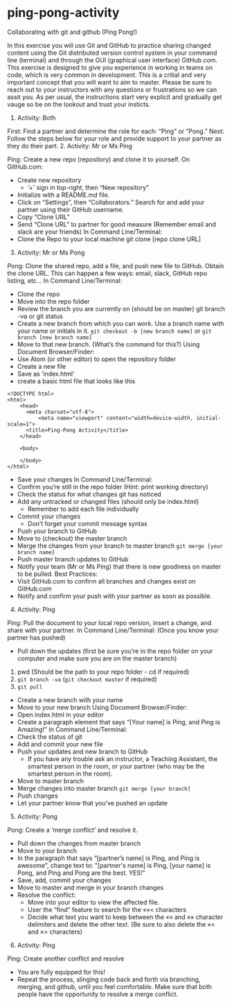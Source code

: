 # ping-pong-activity

Collaborating with git and github (Ping Pong!)

In this exercise you will use Git and GitHub to practice sharing changed content using the Git distributed version control system in your command line (terminal) and through the GUI (graphical user interface) GitHub.com.
This exercise is designed to give you experience in working in teams on code, which is very common in development. This is a critial and very important concept that you will want to aim to master. Please be sure to reach out to your instructors with any questions or frustrations so we can assit you.
As per usual, the instructions start very explicit and gradually get vauge so be on the lookout and trust your insticts.
1. Activity: Both

First: Find a partner and determine the role for each: “Ping” or “Pong.”
Next: Follow the steps below for your role and provide support to your partner as they do their part.
2. Activity: Mr or Ms Ping

Ping: Create a new repo (repository) and clone it to yourself.
On GitHub.com:
* Create new repository     
    * ’+’ sign in top-right, then “New repository”
* Initialize with a README.md file.
* Click on “Settings”, then “Collaborators.” Search for and add your partner using their GitHub username.
* Copy “Clone URL”
* Send “Clone URL” to partner for good measure (Remember email and slack are your friends)
In Command Line/Terminal:
* Clone the Repo to your local machine
git clone [repo clone URL]
3. Activity: Mr or Ms Pong

Pong: Clone the shared repo, add a file, and push new file to GitHub.
Obtain the clone URL. This can happen a few ways: email, slack, GitHub repo listing, etc…
In Command Line/Terminal:
* Clone the repo
* Move into the repo folder
* Review the branch you are currently on (should be on master)
git branch -va or git status
* Create a new branch from which you can work. Use a branch name with your name or initials in it.
`git checkout -b [new branch name]` or `git branch [new branch name]`
* Move to that new branch. (What’s the command for this?)
Using Document Browser/Finder:
* Use Atom (or other editor) to open the repository folder
* Create a new file
* Save as ‘index.html’
* create a basic html file that looks like this
```
<!DOCTYPE html>
<html>
    <head>
      <meta charset="utf-8">
		  <meta name="viewport" content="width=device-width, initial-scale=1">
      <title>Ping-Pong Activity</title>
    </head>
    
    <body>
    
    </body>
</html>
```
* Save your changes
In Command Line/Terminal:
* Confirm you’re still in the repo folder (Hint: print working directory)
* Check the status for what changes git has noticed
* Add any untracked or changed files (should only be index.html)     
    * Remember to add each file individually
* Commit your changes     
    * Don’t forget your commit message syntax
* Push your branch to GitHub
* Move to (checkout) the master branch
* Merge the changes from your branch to master branch
`git merge [your branch name]`
* Push master branch updates to GitHub
* Notify your team (Mr or Ms Ping) that there is new goodness on master to be pulled.
Best Practices:
* Visit GitHub.com to confirm all branches and changes exist on GitHub.com
* Notify and confirm your push with your partner as soon as possible.
4. Activity: Ping

Ping: Pull the document to your local repo version, insert a change, and share with your partner.
In Command Line/Terminal:
(Once you know your partner has pushed)
* Pull down the updates (first be sure you’re in the repo folder on your computer and make sure you are on the master branch)
1. pwd (Should be the path to your repo folder - cd if required)
2. `git branch -va` (`git checkout master` if required)
3. `git pull`
* Create a new branch with your name
* Move to your new branch
Using Document Browser/Finder:
* Open index.html in your editor
* Create a paragraph element that says “[Your name] is Ping, and Ping is Amazing!”
In Command Line/Terminal:
* Check the status of git
* Add and commit your new file
* Push your updates and new branch to GitHub     
    * If you have any trouble ask an instructor, a Teaching Assistant, the smartest person in the room, or your partner (who may be the smartest person in the room).
* Move to master branch
* Merge changes into master branch
`git merge [your branch]`
* Push changes
* Let your partner know that you’ve pushed an update
5. Activity: Pong

Pong: Create a ‘merge conflict’ and resolve it.
* Pull down the changes from master branch
* Move to your branch
* In the paragraph that says “[partner’s name] is Ping, and Ping is awesome”, change text to:
"[partner's name] is Ping, [your name] is Pong, and Ping and Pong are the best. YES!"
* Save, add, commit your changes
* Move to master and merge in your branch changes
* Resolve the conflict:     
    * Move into your editor to view the affected file.
    * User the “find” feature to search for the ««< characters
    * Decide what text you want to keep between the «« and »» character delimiters and delete the other text. (Be sure to also delete the «< and »> characters)
6. Activity: Ping

Ping: Create another conflict and resolve
* You are fully equipped for this!
* Repeat the process, slinging code back and forth via branching, merging, and github, until you feel comfortable. Make sure that both people have the opportunity to resolve a merge conflict.
